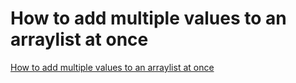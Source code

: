 # How to add multiple values to an arraylist at once
[How to add multiple values to an arraylist at once](https://aiwithcloud.com/2022/09/19/how_to_add_multiple_values_to_an_arraylist_at_once/)